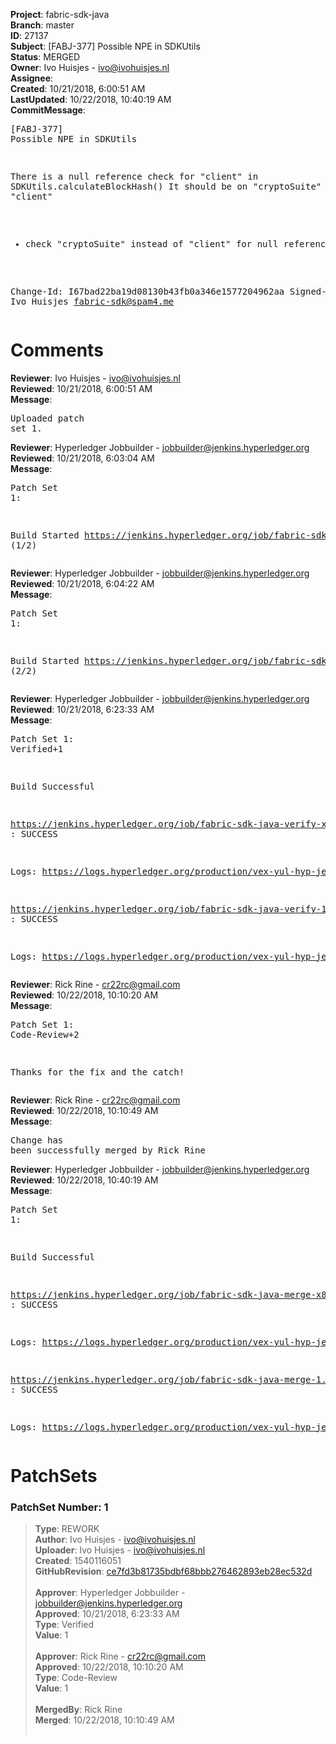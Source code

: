 <strong>Project</strong>: fabric-sdk-java<br><strong>Branch</strong>: master<br><strong>ID</strong>: 27137<br><strong>Subject</strong>: [FABJ-377] Possible NPE in SDKUtils<br><strong>Status</strong>: MERGED<br><strong>Owner</strong>: Ivo Huisjes - ivo@ivohuisjes.nl<br><strong>Assignee</strong>:<br><strong>Created</strong>: 10/21/2018, 6:00:51 AM<br><strong>LastUpdated</strong>: 10/22/2018, 10:40:19 AM<br><strong>CommitMessage</strong>:<br><pre>[FABJ-377] Possible NPE in SDKUtils

There is a null reference check for "client" in SDKUtils.calculateBlockHash()
It should be on "cryptoSuite" instead of "client"

- check "cryptoSuite" instead of "client" for null reference

Change-Id: I67bad22ba19d08130b43fb0a346e1577204962aa
Signed-off-by: Ivo Huisjes <fabric-sdk@spam4.me>
</pre><h1>Comments</h1><strong>Reviewer</strong>: Ivo Huisjes - ivo@ivohuisjes.nl<br><strong>Reviewed</strong>: 10/21/2018, 6:00:51 AM<br><strong>Message</strong>: <pre>Uploaded patch set 1.</pre><strong>Reviewer</strong>: Hyperledger Jobbuilder - jobbuilder@jenkins.hyperledger.org<br><strong>Reviewed</strong>: 10/21/2018, 6:03:04 AM<br><strong>Message</strong>: <pre>Patch Set 1:

Build Started https://jenkins.hyperledger.org/job/fabric-sdk-java-verify-x86_64/2490/ (1/2)</pre><strong>Reviewer</strong>: Hyperledger Jobbuilder - jobbuilder@jenkins.hyperledger.org<br><strong>Reviewed</strong>: 10/21/2018, 6:04:22 AM<br><strong>Message</strong>: <pre>Patch Set 1:

Build Started https://jenkins.hyperledger.org/job/fabric-sdk-java-verify-1.0.0-x86_64/1311/ (2/2)</pre><strong>Reviewer</strong>: Hyperledger Jobbuilder - jobbuilder@jenkins.hyperledger.org<br><strong>Reviewed</strong>: 10/21/2018, 6:23:33 AM<br><strong>Message</strong>: <pre>Patch Set 1: Verified+1

Build Successful 

https://jenkins.hyperledger.org/job/fabric-sdk-java-verify-x86_64/2490/ : SUCCESS

Logs: https://logs.hyperledger.org/production/vex-yul-hyp-jenkins-3/fabric-sdk-java-verify-x86_64/2490

https://jenkins.hyperledger.org/job/fabric-sdk-java-verify-1.0.0-x86_64/1311/ : SUCCESS

Logs: https://logs.hyperledger.org/production/vex-yul-hyp-jenkins-3/fabric-sdk-java-verify-1.0.0-x86_64/1311</pre><strong>Reviewer</strong>: Rick Rine - cr22rc@gmail.com<br><strong>Reviewed</strong>: 10/22/2018, 10:10:20 AM<br><strong>Message</strong>: <pre>Patch Set 1: Code-Review+2

Thanks for the fix and the catch!</pre><strong>Reviewer</strong>: Rick Rine - cr22rc@gmail.com<br><strong>Reviewed</strong>: 10/22/2018, 10:10:49 AM<br><strong>Message</strong>: <pre>Change has been successfully merged by Rick Rine</pre><strong>Reviewer</strong>: Hyperledger Jobbuilder - jobbuilder@jenkins.hyperledger.org<br><strong>Reviewed</strong>: 10/22/2018, 10:40:19 AM<br><strong>Message</strong>: <pre>Patch Set 1:

Build Successful 

https://jenkins.hyperledger.org/job/fabric-sdk-java-merge-x86_64/324/ : SUCCESS

Logs: https://logs.hyperledger.org/production/vex-yul-hyp-jenkins-3/fabric-sdk-java-merge-x86_64/324

https://jenkins.hyperledger.org/job/fabric-sdk-java-merge-1.0.0-x86_64/140/ : SUCCESS

Logs: https://logs.hyperledger.org/production/vex-yul-hyp-jenkins-3/fabric-sdk-java-merge-1.0.0-x86_64/140</pre><h1>PatchSets</h1><h3>PatchSet Number: 1</h3><blockquote><strong>Type</strong>: REWORK<br><strong>Author</strong>: Ivo Huisjes - ivo@ivohuisjes.nl<br><strong>Uploader</strong>: Ivo Huisjes - ivo@ivohuisjes.nl<br><strong>Created</strong>: 1540116051<br><strong>GitHubRevision</strong>: [ce7fd3b81735bdbf68bbb276462893eb28ec532d](https://github.com/hyperledger/fabric-sdk-java/commit/ce7fd3b81735bdbf68bbb276462893eb28ec532d)<br><br><strong>Approver</strong>: Hyperledger Jobbuilder - jobbuilder@jenkins.hyperledger.org<br><strong>Approved</strong>: 10/21/2018, 6:23:33 AM<br><strong>Type</strong>: Verified<br><strong>Value</strong>: 1<br><br><strong>Approver</strong>: Rick Rine - cr22rc@gmail.com<br><strong>Approved</strong>: 10/22/2018, 10:10:20 AM<br><strong>Type</strong>: Code-Review<br><strong>Value</strong>: 1<br><br><strong>MergedBy</strong>: Rick Rine<br><strong>Merged</strong>: 10/22/2018, 10:10:49 AM<br><br></blockquote>